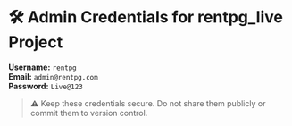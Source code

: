 # 🛠️ Admin Credentials for rentpg_live Project

**Username:** `rentpg`  
**Email:** `admin@rentpg.com`  
**Password:** `Live@123`

> ⚠️ Keep these credentials secure. Do not share them publicly or commit them to version control.
